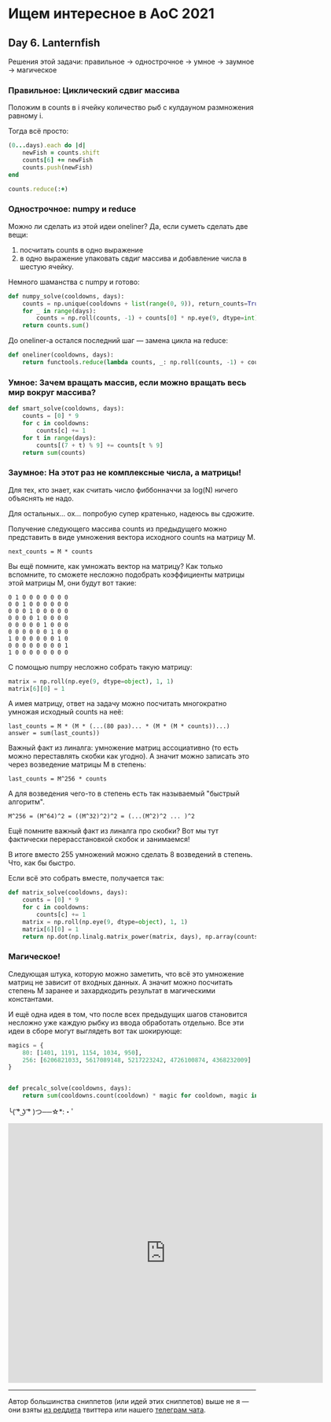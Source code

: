 # Ищем интересное в AoC 2021 

## Day 6. Lanternfish

Решения этой задачи: правильное → однострочное → умное → заумное → магическое

### Правильное: Циклический сдвиг массива

Положим в counts в i ячейку количество рыб с кулдауном размножения равному i.

Тогда всё просто: 

```ruby
(0...days).each do |d|
    newFish = counts.shift
    counts[6] += newFish
    counts.push(newFish)
end

counts.reduce(:+)
```

### Однострочное: numpy и reduce

Можно ли сделать из этой идеи oneliner? Да, если суметь сделать две вещи:
1. посчитать counts в одно выражение
2. в одно выражение упаковать свдиг массива и добавление числа в шестую ячейку.

Немного шаманства с numpy и готово:

```python
def numpy_solve(cooldowns, days):
    counts = np.unique(cooldowns + list(range(0, 9)), return_counts=True)[1] - [1] * 9
    for _ in range(days):
        counts = np.roll(counts, -1) + counts[0] * np.eye(9, dtype=int)[6]
    return counts.sum()
```

До oneliner-а остался последний шаг — замена цикла на reduce:

```python
def oneliner(cooldowns, days):
    return functools.reduce(lambda counts, _: np.roll(counts, -1) + counts[0] * np.eye(9, dtype=int)[6], range(days), np.unique(cooldowns + list(range(0, 9)), return_counts=True)[1] - [1] * 9).sum()
```

### Умное: Зачем вращать массив, если можно вращать весь мир вокруг массива?

```python
def smart_solve(cooldowns, days):
    counts = [0] * 9
    for c in cooldowns:
        counts[c] += 1
    for t in range(days):
        counts[(7 + t) % 9] += counts[t % 9]
    return sum(counts)
```

### Заумное: На этот раз не комплексные числа, а матрицы!

Для тех, кто знает, как считать число фиббонначчи за log(N) ничего объяснять не надо.

Для остальных... ох... попробую супер кратенько, надеюсь вы сдюжите.

Получение следующего массива counts из предыдущего можно представить 
в виде умножения вектора исходного counts на матрицу M.

```
next_counts = M * counts
```

Вы ещё помните, как умножать вектор на матрицу? 
Как только вспомните, то сможете несложно подобрать коэффициенты матрицы этой матрицы M, 
они будут вот такие:

```
0 1 0 0 0 0 0 0 0
0 0 1 0 0 0 0 0 0
0 0 0 1 0 0 0 0 0
0 0 0 0 1 0 0 0 0
0 0 0 0 0 1 0 0 0 
0 0 0 0 0 0 1 0 0 
1 0 0 0 0 0 0 1 0 
0 0 0 0 0 0 0 0 1
1 0 0 0 0 0 0 0 0

```

С помощью numpy несложно собрать такую матрицу:

```python
matrix = np.roll(np.eye(9, dtype=object), 1, 1)
matrix[6][0] = 1
```

А имея матрицу, ответ на задачу можно посчитать многократно умножая исходный counts на неё: 

```
last_counts = M * (M * (...(80 раз)... * (M * (M * counts))...)
answer = sum(last_counts))
```

Важный факт из линалга: умножение матриц ассоциативно (то есть можно переставлять скобки как угодно). 
А значит можно записать это через возведение матрицы M в степень:

```
last_counts = M^256 * counts
```

А для возведения чего-то в степень есть так называемый "быстрый алгоритм".

```
M^256 = (M^64)^2 = ((M^32)^2)^2 = (...(M^2)^2 ... )^2
```
Ещё помните важный факт из линалга про скобки? Вот мы тут фактически перерасстановкой скобок и занимаемся!

В итоге вместо 255 умножений можно сделать 8 возведений в степень. Что, как бы быстро.

Если всё это собрать вместе, получается так:

```python
def matrix_solve(cooldowns, days):
    counts = [0] * 9
    for c in cooldowns:
        counts[c] += 1
    matrix = np.roll(np.eye(9, dtype=object), 1, 1)
    matrix[6][0] = 1
    return np.dot(np.linalg.matrix_power(matrix, days), np.array(counts)).sum()
```

### Магическое!

Следующая штука, которую можно заметить, что всё это умножение матриц не зависит от входных данных.
А значит можно посчитать степень М заранее и захардкодить результат в магическими константами.

И ещё одна идея в том, что после всех предыдущих шагов становится несложно уже каждую рыбку из ввода обработать отдельно.
Все эти идеи в сборе могут выглядеть вот так шокирующе:

```python
magics = {
    80: [1401, 1191, 1154, 1034, 950],
    256: [6206821033, 5617089148, 5217223242, 4726100874, 4368232009]
}


def precalc_solve(cooldowns, days):
    return sum(cooldowns.count(cooldown) * magic for cooldown, magic in enumerate(magics[days], 1))
```

╰( ͡° ͜ʖ ͡° )つ──☆*:・ﾟ

<iframe id="reddit-embed" src="https://www.redditmedia.com/r/adventofcode/comments/ra2v62/2021_day_6_this_rate_of_breeding_feels_problematic/?ref_source=embed&amp;ref=share&amp;embed=true" sandbox="allow-scripts allow-same-origin allow-popups" style="border: none;" height="528" width="640" scrolling="no"></iframe>

---

Автор большинства сниппетов (или идей этих сниппетов) выше не я — они взяты [из реддита](https://www.reddit.com/r/adventofcode/) твиттера или нашего [телеграм чата](https://t.me/konturAoC2021_chat).
